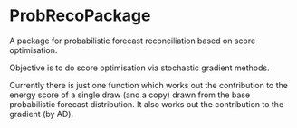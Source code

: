 # ProbRecoPackage

A package for probabilistic forecast reconciliation based on score optimisation.

Objective is to do score optimisation via stochastic gradient methods.

Currently there is just one function which works out the contribution to the energy score of a single draw (and a copy) drawn from the base probabilistic forecast distribution.  It also works out the contribution to the gradient (by AD).
